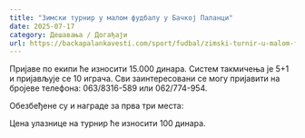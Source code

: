 ```yaml
---
title: "Зимски турнир у малом фудбалу у Бачкој Паланци"
date: 2025-07-17
category: Дешавања / Догађаји
url: https://backapalankavesti.com/sport/fudbal/zimski-turnir-u-malom-fudbalu/
---
```


Пријаве по екипи ће износити 15.000 динара. Систем такмичења је 5+1 и пријављује се 10 играча. Сви заинтересовани се могу пријавити на бројеве телефона: 063/8316-589 или 062/774-954.

Обезбеђене су и награде за прва три места:

Цена улазнице на турнир ће износити 100 динара.
